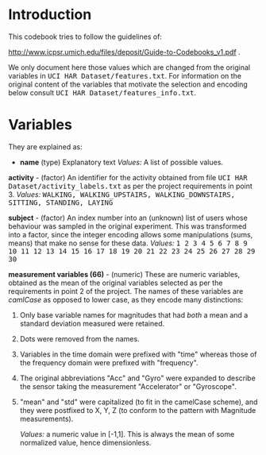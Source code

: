 # Introduction

This codebook tries to follow the guidelines of:

http://www.icpsr.umich.edu/files/deposit/Guide-to-Codebooks_v1.pdf .

We only document here those values which are changed from the original
variables in
<tt>UCI HAR Dataset/features.txt</tt>.
For information on the original content of the variables that motivate
the selection and encoding below consult
<tt>UCI HAR Dataset/features_info.txt</tt>.

# Variables

They are explained as:
* **name** (type) Explanatory text
  _Values:_ A list of possible values.

**activity** - (factor) An identifier for the activity obtained from
file <tt>UCI HAR Dataset/activity\_labels.txt</tt> as per the
project requirements in point 3. 
	_Values:_ <tt> WALKING, WALKING_UPSTAIRS, WALKING_DOWNSTAIRS, SITTING,
	STANDING, LAYING </tt>
	
**subject** - (factor) An index number into an (unknown) list of users
whose behaviour was sampled in the original experiment. This was
transformed into a factor, since the integer encoding allows some
manipulations (sums, means) that make no sense for these data.
_Values:_ <tt> 1  2  3  4  5  6  7  8  9 10 11 12 13 14 15 16 17 18 19
20 21 22 23 24 25 26 27 28 29 30 </tt>
	
**measurement variables (66)** - (numeric) These are numeric variables,
  obtained as the mean of the original variables selected as per the
  requirements in point 2 of the project. The names of these variables
  are *camlCase* as opposed to lower case, as they encode many
  distinctions:

1. Only base variable names for magnitudes that had *both* a mean and
   a standard deviation measured were retained.

5. Dots were removed from the names.

2. Variables in the time domain were prefixed with "time" whereas
	those of the frequency domain were prefixed with "frequency".

3. The original abbreviations "Acc" and "Gyro" were expanded to
   describe the sensor taking the measurement "Accelerator" or "Gyroscope".

4. "mean" and "std" were capitalized (to fit in the camelCase scheme),
   and they were postfixed to X, Y, Z (to conform to the pattern with
   Magnitude measurements). 

	_Values:_ a numeric value in [-1,1]. This is always the mean of
  some normalized value, hence dimensionless. 
